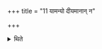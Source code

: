 +++
title = "11 यामन्यो दीयमानान् न"

+++

<details><summary>थिते</summary>

11. To him whom he (the sacrificer) hates he should give such a gift as another one may not desire, along with some Other wealth.
</details>

